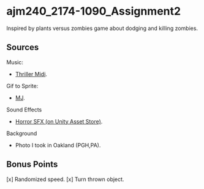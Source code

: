 # ajm240_2174-1090_Assignment2

Inspired by plants versus zombies game about dodging and killing zombies.

## Sources
Music:
* [Thriller Midi](http://www.midiworld.com/files/295/).

Gif to Sprite:
* [MJ](http://brotherbrain.tumblr.com/post/9554528181/michael-jacksons-moonwalkerhttps://www.youtube.com/watch?v=HM17mAmLd7k&t=41s#t=10.148144).

Sound Effects
* [Horror SFX (on Unity Asset Store)](https://www.assetstore.unity3d.com/en/#!/content/32834).

Background
* Photo I took in Oakland (PGH,PA).

## Bonus Points
[x] Randomized speed.
[x] Turn thrown object.
